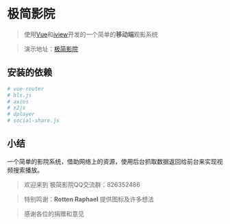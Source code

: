 # 极简影院

> 使用[Vue](https://cn.vuejs.org/)和[iview](https://iviewui.com/)开发的一个简单的**移动端**观影系统 

> 演示地址：[极简影院](https://sixming.com) 


## 安装的依赖

``` bash
# vue-router
# hls.js
# axios
# x2js
# dplayer
# social-share.js
```

## 小结
一个简单的影院系统，借助网络上的资源，使用后台抓取数据返回给前台来实现视频搜索播放。
> 欢迎来到 极简影院QQ交流群：826352486

> 特别鸣谢：**Rotten Raphael** 提供图标及许多想法

> 感谢各位的捐赠和意见
